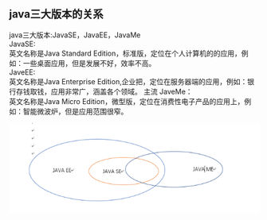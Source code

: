 
## java三大版本的关系
java三大版本:JavaSE，JavaEE，JavaMe  
JavaSE:  
英文名称是Java Standard Edition，标准版，定位在个人计算机的的应用，例如：一些桌面应用，但是发展不好，效率不高。  
JaveEE:  
英文名称是Java Enterprise Edition,企业把，定位在服务器端的应用，例如：银行存钱取钱，应用非常广，涵盖各个领域。 主流 
JaveMe：  
英文名称是Java Micro Edition，微型版，定位在消费性电子产品的应用上，例如：智能微波炉，但是应用范围很窄。  

![关系图](https://github.com/zhoumengyuan/JavaBasic/blob/master/src/img/Java_version.png)
